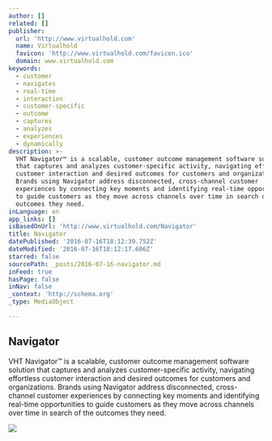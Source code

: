 ```yaml
---
author: []
related: []
publisher:
  url: 'http://www.virtualhold.com'
  name: Virtualhold
  favicon: 'http://www.virtualhold.com/favicon.ico'
  domain: www.virtualhold.com
keywords:
  - customer
  - navigates
  - real-time
  - interaction
  - customer-specific
  - outcome
  - captures
  - analyzes
  - experiences
  - dynamically
description: >-
  VHT Navigator™ is a scalable, customer outcome management software solution
  that captures and analyzes customer-specific activity, navigating effortless
  customer interaction and desired outcomes for customers and organizations.
  Brands using Navigator address disconnected, cross-channel customer
  experiences by connecting key moments and identifying real-time opportunities
  to guide customers as they move across channels over time in search of the
  outcomes they need.
inLanguage: en
app_links: []
isBasedOnUrl: 'http://www.virtualhold.com/Navigator'
title: Navigator
datePublished: '2016-07-16T18:12:39.752Z'
dateModified: '2016-07-16T18:12:17.606Z'
starred: false
sourcePath: _posts/2016-07-16-navigator.md
inFeed: true
hasPage: false
inNav: false
_context: 'http://schema.org'
_type: MediaObject

---
```

<article style=""><h1>Navigator</h1><p>VHT Navigator™ is a scalable, customer outcome management software solution that captures and analyzes customer-specific activity, navigating effortless customer interaction and desired outcomes for customers and organizations. Brands using Navigator address disconnected, cross-channel customer experiences by connecting key moments and identifying real-time opportunities to guide customers as they move across channels over time in search of the outcomes they need.</p><img src="http://www.virtualhold.com/wp-content/themes/VHT2014/images/logo.png" /></article>